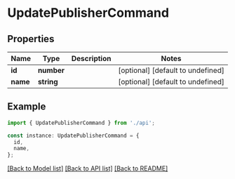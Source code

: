 # UpdatePublisherCommand

## Properties

| Name     | Type       | Description | Notes                             |
| -------- | ---------- | ----------- | --------------------------------- |
| **id**   | **number** |             | [optional] [default to undefined] |
| **name** | **string** |             | [optional] [default to undefined] |

## Example

```typescript
import { UpdatePublisherCommand } from './api';

const instance: UpdatePublisherCommand = {
  id,
  name,
};
```

[[Back to Model list]](../README.md#documentation-for-models) [[Back to API list]](../README.md#documentation-for-api-endpoints) [[Back to README]](../README.md)
